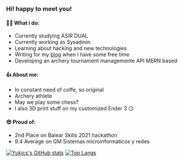 ### Hi! happy to meet you!

#### 🤷‍♂️ What i do:
+ Currently studying ASIR DUAL
+ Currently working as Sysadmin
+ Learning about hacking and new technologies
+ Writing for my [blog](https://yukics.wordpress.com/) when i have some free time
+ Developing an archery tournament managemente API MERN based

#### 👍 About me:
+ In constant need of coffe, so original
+ Archery athlete
+ May we play some chess?
+ I also 3D print stuff on my customized Ender 3 😏

#### 😎 Proud of:
+ 2nd Place on Balear Skills 2021 hackathon
+ 9.4 Average on GM Sistemas microinformaticos y redes


<div float="left">
  
  [![Yukics's GitHub stats](https://github-readme-stats.vercel.app/api?username=Yukics&count_private=true&show_icons=true&theme=tokyonight)](https://github.com/anuraghazra/github-readme-stats) [![Top Langs](https://github-readme-stats.vercel.app/api/top-langs/?username=Yukics&layout=compact)](https://github.com/anuraghazra/github-readme-stats)
</div>

